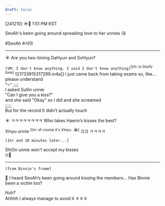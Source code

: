```yaml
---
draft: false
---
```

 
[241210] ☀️💭 1:51 PM KST

SeoAh's been going around spreading love to her unnies 😘

#SeoAh #서아
___
☀️ Are you two-timing DaHyun and SoHyun?

`[VM: I don't know anything. I said I don't know anything]`<sup>[t/n: in Goofy tone]</sup> 
![[1733915317299.m4a]]
I just came back from taking exams
so, like…  
please understand  
^~^ ;;;;  
I asked Sullin unnie  
"Can I give you a kiss?"  
and she said "Okay"
so I did and she screamed  
;;;;;  
But for the record
It didn’t actually touch

☀️ ㅋㅋㅋㅋㅋㅋㅋㅋ Who takes Haerin’s kisses the best?

Xinyu unnie <sup>[t/n: of course it's Xinyu.. 😂]</sup>
크크
ㅋㅋㅋㅋ

`[1hr and 20 minutes later...]`

ShiOn unnie won't accept my kisses  
🙄🥲

____

`[from Binnie's fromm]`

🫧 I heard SeoAh’s been going around kissing the members... Has Binnie been a victim too?

Huh?  
Ahhhh 
I always manage to avoid it ㅎㅎㅎ  